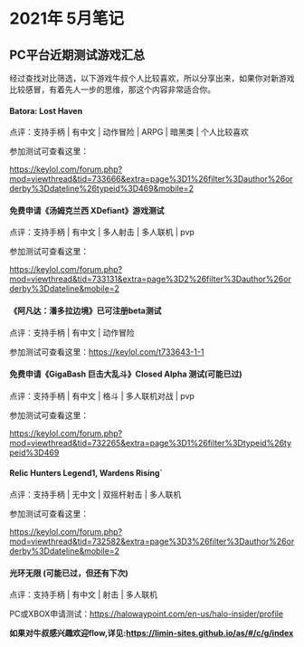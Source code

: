 # 2021年 5月笔记

## PC平台近期测试游戏汇总

经过查找对比筛选，以下游戏牛叔个人比较喜欢，所以分享出来，如果你对新游戏比较感冒，有着先人一步的思维，那这个内容非常适合你。

#### Batora: Lost Haven

点评：支持手柄 | 有中文 | 动作冒险 | ARPG | 暗黑类 | 个人比较喜欢

参加测试可查看这里：

https://keylol.com/forum.php?mod=viewthread&tid=733666&extra=page%3D1%26filter%3Dauthor%26orderby%3Ddateline%26typeid%3D469&mobile=2


#### 免费申请《汤姆克兰西 XDefiant》游戏测试

点评：支持手柄 | 有中文 | 多人射击 | 多人联机 | pvp

参加测试可查看这里：

https://keylol.com/forum.php?mod=viewthread&tid=733131&extra=page%3D2%26filter%3Dauthor%26orderby%3Ddateline&mobile=2

#### 《阿凡达：潘多拉边境》已可注册beta测试

点评：支持手柄 | 有中文 | 动作冒险

参加测试可查看这里：https://keylol.com/t733643-1-1


#### 免费申请《GigaBash 巨击大乱斗》Closed Alpha 测试(可能已过)

点评：支持手柄 | 有中文 | 格斗 | 多人联机对战 | pvp

参加测试可查看这里：

https://keylol.com/forum.php?mod=viewthread&tid=732265&extra=page%3D1%26filter%3Dtypeid%26typeid%3D469

#### Relic Hunters Legend1, Wardens Rising`

点评：支持手柄 | 无中文 | 双摇杆射击 | 多人联机

参加测试可查看这里：

https://keylol.com/forum.php?mod=viewthread&tid=732582&extra=page%3D3%26filter%3Dauthor%26orderby%3Ddateline&mobile=2

#### 光环无限 (可能已过，但还有下次)

点评：支持手柄 | 有中文 | 射击 | 多人联机

PC或XBOX申请测试：https://halowaypoint.com/en-us/halo-insider/profile



**如果对牛叔感兴趣欢迎flow,详见:https://limin-sites.github.io/as/#/c/g/index**

<!-- 

## 素材

![微信公号二维码图片](https://limin-sites.github.io/as/assets/my-img/weixin-qr.png)
![sqn-brand](https://limin-sites.github.io/as/assets/my-img/sqn-brand.jpg)
![sqn-brand2](https://limin-sites.github.io/as/assets/my-img/sqn-brnad2.png)
![sqn-brand0](https://limin-sites.github.io/as/assets/my-img/sqn-brand0.png) -->

